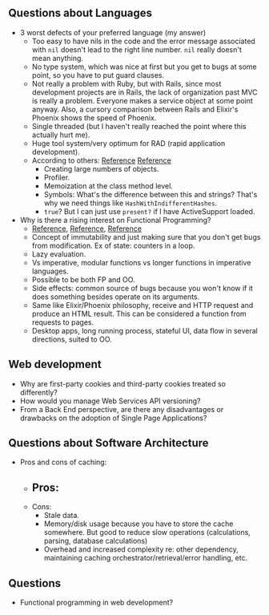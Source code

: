 ## Questions about Languages

- 3 worst defects of your preferred language (my answer)
  - Too easy to have nils in the code and the error message associated with `nil` doesn't lead to the right line number. `nil` really doesn't mean anything.
  - No type system, which was nice at first but you get to bugs at some point, so you have to put guard clauses.
  - Not really a problem with Ruby, but with Rails, since most development projects are in Rails, the lack of organization past MVC is really a problem. Everyone makes a service object at some point anyway. Also, a cursory comparison between Rails and Elixir's Phoenix shows the speed of Phoenix.
  - Single threaded (but I haven't really reached the point where this actually hurt me).
  - Huge tool system/very optimum for RAD (rapid application development).
  - According to others: [Reference](http://nirvdrum.com/2009/09/17/lessons-learned-in-large-computations-with-ruby.html) [Reference](https://www.amberbit.com/blog/2014/9/9/ruby-the-bad-parts/)
    - Creating large numbers of objects.
    - Profiler.
    - Memoization at the class method level.
    - Symbols: What's the difference between this and strings? That's why we need things like `HashWithIndifferentHashes`.
    - `true`? But I can just use `present?` if I have ActiveSupport loaded.
- Why is there a rising interest on Functional Programming?
  - [Reference](https://stackoverflow.com/questions/128057/what-are-the-benefits-of-functional-programming), [Reference](https://www.quora.com/What-are-the-advantages-of-functional-programming-over-object-oriented-programming-What-are-some-languages-that-are-mainly-functional), [Reference](https://stackoverflow.com/questions/292033/is-functional-programming-relevant-to-web-development)
  - Concept of immutability and just making sure that you don't get bugs from modification. Ex of state: counters in a loop.
  - Lazy evaluation.
  - Vs imperative, modular functions vs longer functions in imperative languages.
  - Possible to be both FP and OO.
  - Side effects: common source of bugs because you won't know if it does something besides operate on its arguments.
  - Same like Elixir/Phoenix philosophy, receive and HTTP request and produce an HTML result. This can be considered a function from requests to pages.
  - Desktop apps, long running process, stateful UI, data flow in several directions, suited to OO.

## Web development

- Why are first-party cookies and third-party cookies treated so differently?
- How would you manage Web Services API versioning?
- From a Back End perspective, are there any disadvantages or drawbacks on the adoption of Single Page Applications?

## Questions about Software Architecture

- Pros and cons of caching:
  - Pros:
    -
  - Cons:
    - Stale data.
    - Memory/disk usage because you have to store the cache somewhere. But good to reduce slow operations (calculations, parsing, database calculations)
    - Overhead and increased complexity re: other dependency, maintaining caching orchestrator/retrieval/error handling, etc.

## Questions




- Functional programming in web development?
